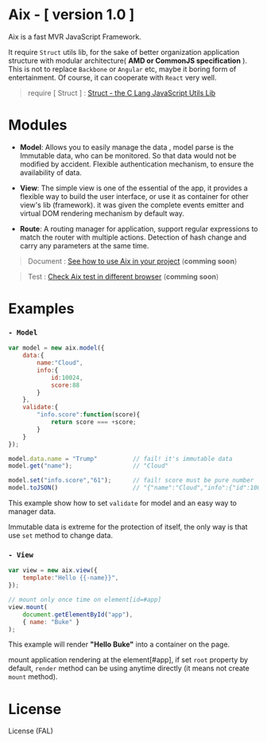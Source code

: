 
# Aix - [ version 1.0 ]

Aix is a fast MVR JavaScript Framework. 

It require `Struct` utils lib, for the sake of better organization application structure with modular architecture( **AMD or CommonJS specification** ). This is not to replace `Backbone` or `Angular` etc, maybe it boring form of entertainment. Of course, it can cooperate with `React` very well.

> require [ Struct ] : [ Struct - the C Lang JavaScript Utils Lib ](https://github.com/DemonCloud/struct)

# Modules

- **Model**: Allows you to easily manage the data , model parse is the Immutable data, who can be monitored. So that data would not be modified by accident. Flexible authentication mechanism, to ensure the availability of data.


- **View**: The simple view is one of the essential of the app, it provides a flexible way to build the user interface, or use it as container for other view's lib (framework). it was given the complete events emitter and virtual DOM rendering mechanism by default way.


- **Route**: A routing manager for application, support regular expressions to match the router with multiple actions. Detection of hash change and carry any parameters at the same time.

> Document : [See how to use Aix in your project](https://github.com/DemonCloud/aix) (**comming soon**)

> Test : [Check Aix test in different browser](https://github.com/DemonCloud/aix) (**comming soon**)

# Examples
### ` - Model `

```javascript
var model = new aix.model({
	data:{
		name:"Cloud",
		info:{
			id:10024,
			score:88
		}
	},
	validate:{
		"info.score":function(score){
			return score === +score;
		}
	}
});

model.data.name = "Trump"          // fail! it's immutable data
model.get("name");                 // "Cloud"

model.set("info.score","61");      // fail! score must be pure number
model.toJSON()                     // "{"name":"Cloud","info":{"id":10024,"score":88}}"
```

This example show how to set `validate` for model and an easy way to manager data.

Immutable data is extreme for the protection of itself,  the only way is that use `set` method to change data.

### ` - View `

```javascript
var view = new aix.view({
	template:"Hello {{-name}}",
});

// mount only once time on element[id=#app]
view.mount(
	document.getElementById("app"),
	{ name: "Buke" }
);
```
This example will render **"Hello Buke"** into a container on the page.

mount application rendering at the element[#app], if set `root` property by default, `render` method can be using anytime directly (it means not create `mount` method).

# License

License (FAL)



